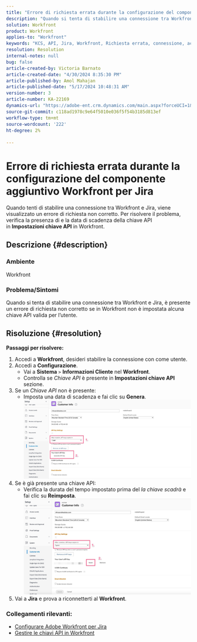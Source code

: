 ```yaml
---
title: "Errore di richiesta errata durante la configurazione del componente aggiuntivo Workfront per Jira"
description: "Quando si tenta di stabilire una connessione tra Workfront e Jira, viene visualizzato un errore di richiesta non corretto."
solution: Workfront
product: Workfront
applies-to: "Workfront"
keywords: "KCS, API, Jira, Workfront, Richiesta errata, connessione, accesso"
resolution: Resolution
internal-notes: null
bug: false
article-created-by: Victoria Barnato
article-created-date: "4/30/2024 8:35:30 PM"
article-published-by: Amol Mahajan
article-published-date: "5/17/2024 10:48:31 AM"
version-number: 3
article-number: KA-22169
dynamics-url: "https://adobe-ent.crm.dynamics.com/main.aspx?forceUCI=1&pagetype=entityrecord&etn=knowledgearticle&id=8ae34b2d-3107-ef11-9f8a-6045bd0a08d9"
source-git-commit: c118ad1978c9e64f5010e036f5f54b3185d813ef
workflow-type: tm+mt
source-wordcount: '222'
ht-degree: 2%

---
```


# Errore di richiesta errata durante la configurazione del componente aggiuntivo Workfront per Jira


Quando tenti di stabilire una connessione tra Workfront e Jira, viene visualizzato un errore di richiesta non corretto. Per risolvere il problema, verifica la presenza di e la data di scadenza della chiave API in <b>Impostazioni chiave API</b> in Workfront.

## Descrizione {#description}


### <b>Ambiente</b>

Workfront



### <b>Problema/Sintomi</b>

Quando si tenta di stabilire una connessione tra Workfront e Jira, è presente un errore di richiesta non corretto se in Workfront non è impostata alcuna chiave API valida per l’utente.


## Risoluzione {#resolution}

<b>Passaggi per risolvere:</b>
1. Accedi a <b>Workfront</b>, desideri stabilire la connessione con come utente.
2. Accedi a <b>Configurazione</b>.
   - Vai a <b>Sistema</b> `>`  <b>Informazioni Cliente</b> nel <b>Workfront</b>.
   - Controlla se *Chiave API* è presente in <b>Impostazioni chiave API</b> sezione.
3. Se un *Chiave API* non è presente:
   - Imposta una data di scadenza e fai clic su <b>Genera</b>.![](assets/8674b399-6903-ee11-8f6e-6045bd006c82.png)
4. Se è già presente una chiave API:
   - Verifica la durata del tempo impostato prima del *la chiave scadrà* e fai clic su <b>Reimposta</b>.![](assets/85b20db8-6903-ee11-8f6e-6045bd006c82.png)
5. Vai a <b>Jira</b> e prova a riconnetterti al <b>Workfront</b>.




### <b>Collegamenti rilevanti:</b>

- [Configurare Adobe Workfront per Jira](https://experienceleague.adobe.com/docs/workfront/using/adobe-workfront-integrations/workfront-for-jira/configure-workfront-for-jira.html?lang=en)
- [Gestire le chiavi API in Workfront](https://experienceleague.adobe.com/docs/workfront/using/administration-and-setup/manage-wf/security/manage-api-keys.html?lang=en)


